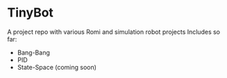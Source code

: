 # TinyBot

A project repo with various Romi and simulation robot projects
Includes so far:
  - Bang-Bang
  - PID
  - State-Space (coming soon)
